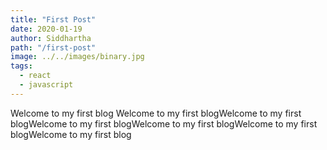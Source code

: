 ```yaml
---
title: "First Post"
date: 2020-01-19
author: Siddhartha
path: "/first-post"
image: ../../images/binary.jpg
tags:
  - react
  - javascript
---
```


Welcome to my first blog Welcome to my first blogWelcome to my first blogWelcome to my first blogWelcome to my first blogWelcome to my first blogWelcome to my first blog
